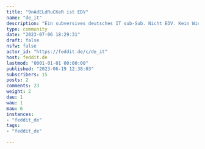 ```yaml
---
title: "9nAdELdRuCKeR ist EDV" 
name: "de_it"
description: "Ein subversives deutsches IT sub-Sub. Nicht EDV. Kein Windows. Kein iPhone. Kein closed source. Keine Nutzer von vorherig genanntem."
type: community
date: "2023-07-06 18:29:31"
draft: false
nsfw: false
actor_id: "https://feddit.de/c/de_it"
host: feddit.de
lastmod: "0001-01-01 00:00:00"
published: "2023-06-19 12:38:03"
subscribers: 15
posts: 2
comments: 23
weight: 2
dau: 1
wau: 1
mau: 6
instances:
- "feddit_de"
tags: 
- "feddit_de"

---
```

